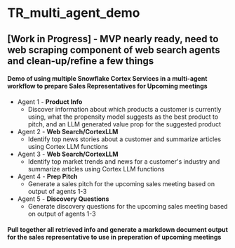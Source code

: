 # TR_multi_agent_demo


## [Work in Progress] - MVP nearly ready, need to web scraping component of web search agents and clean-up/refine a few things

#### Demo of using multiple Snowflake Cortex Services in a multi-agent workflow to prepare Sales Representatives for Upcoming meetings

* Agent 1 - **Product Info**
    * Discover information about which products a customer is currently using, what the propensity model suggests as the best product to pitch, and an LLM generated value prop for the suggested product
* Agent 2 - **Web Search/CortexLLM**
    * Identify top news stories about a customer and summarize articles using Cortex LLM functions
*  Agent 3 - **Web Search/CortexLLM**
    * Identify top market trends and news for a customer's industry and summarize articles using Cortex LLM functions
* Agent 4 - **Prep Pitch**
    * Generate a sales pitch for the upcoming sales meeting based on output of agents 1-3
* Agent 5 - **Discovery Questions**
    * Generate discovery questions for the upcoming sales meeting based on output of agents 1-3

#### Pull together all retrieved info and generate a markdown document output for the sales representative to use in preperation of upcoming meetings

